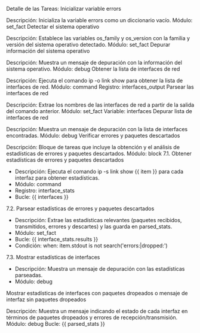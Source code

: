 

Detalle de las Tareas:
Inicializar variable errors

Descripción: Inicializa la variable errors como un diccionario vacío.
Módulo: set_fact
Detectar el sistema operativo

Descripción: Establece las variables os_family y os_version con la familia y versión del sistema operativo detectado.
Módulo: set_fact
Depurar información del sistema operativo

Descripción: Muestra un mensaje de depuración con la información del sistema operativo.
Módulo: debug
Obtener la lista de interfaces de red

Descripción: Ejecuta el comando ip -o link show para obtener la lista de interfaces de red.
Módulo: command
Registro: interfaces_output
Parsear las interfaces de red

Descripción: Extrae los nombres de las interfaces de red a partir de la salida del comando anterior.
Módulo: set_fact
Variable: interfaces
Depurar lista de interfaces de red

Descripción: Muestra un mensaje de depuración con la lista de interfaces encontradas.
Módulo: debug
Verificar errores y paquetes descartados

Descripción: Bloque de tareas que incluye la obtención y el análisis de estadísticas de errores y paquetes descartados.
Módulo: block
7.1. Obtener estadísticas de errores y paquetes descartados
- Descripción: Ejecuta el comando ip -s link show {{ item }} para cada interfaz para obtener estadísticas.
- Módulo: command
- Registro: interface_stats
- Bucle: {{ interfaces }}

7.2. Parsear estadísticas de errores y paquetes descartados
- Descripción: Extrae las estadísticas relevantes (paquetes recibidos, transmitidos, errores y descartes) y las guarda en parsed_stats.
- Módulo: set_fact
- Bucle: {{ interface_stats.results }}
- Condición: when: item.stdout is not search('errors:|dropped:')

7.3. Mostrar estadísticas de interfaces
- Descripción: Muestra un mensaje de depuración con las estadísticas parseadas.
- Módulo: debug

Mostrar estadísticas de interfaces con paquetes dropeados o mensaje de interfaz sin paquetes dropeados

Descripción: Muestra un mensaje indicando el estado de cada interfaz en términos de paquetes dropeados y errores de recepción/transmisión.
Módulo: debug
Bucle: {{ parsed_stats }}
